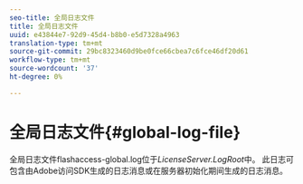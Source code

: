 ```yaml
---
seo-title: 全局日志文件
title: 全局日志文件
uuid: e43844e7-92d9-45d4-b8b0-e5d7328a4963
translation-type: tm+mt
source-git-commit: 29bc8323460d9be0fce66cbea7c6fce46df20d61
workflow-type: tm+mt
source-wordcount: '37'
ht-degree: 0%

---
```



# 全局日志文件{#global-log-file}

全局日志文件flashaccess-global.log位于&#x200B;*LicenseServer.LogRoot*&#x200B;中。 此日志可包含由Adobe访问SDK生成的日志消息或在服务器初始化期间生成的日志消息。
